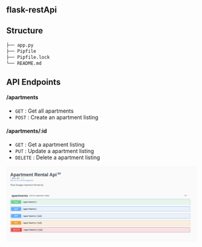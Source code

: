 ## flask-restApi

## Structure
```
├── app.py
├── Pipfile
├── Pipfile.lock
└── README.md
```

## API Endpoints

#### /apartments
* `GET` : Get all apartments
* `POST` : Create an apartment listing

#### /apartments/:id
* `GET` : Get a apartment listing
* `PUT` : Update a apartment listing
* `DELETE` : Delete a apartment listing



![Api-Example](api-endpoints.png)
